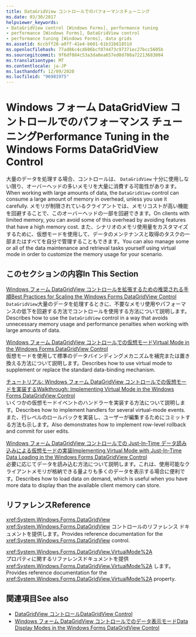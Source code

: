 ```yaml
---
title: DataGridView コントロールでのパフォーマンスチューニング
ms.date: 03/30/2017
helpviewer_keywords:
- DataGridView control [Windows Forms], performance tuning
- performance [Windows Forms], DataGridView control
- performance tuning [Windows Forms], data grids
ms.assetid: 6ccbff28-a0ff-41e4-b601-61b31b61851d
ms.openlocfilehash: 77ad86c4cd606bcf074473c97371ec27bcc5605b
ms.sourcegitcommit: 9f6df084c53a3da0ea657ed0d708a72213683084
ms.translationtype: MT
ms.contentlocale: ja-JP
ms.lasthandoff: 12/09/2020
ms.locfileid: "96981975"
---
```

# <a name="performance-tuning-in-the-windows-forms-datagridview-control"></a><span data-ttu-id="2015d-102">Windows フォーム DataGridView コントロールでのパフォーマンス チューニング</span><span class="sxs-lookup"><span data-stu-id="2015d-102">Performance Tuning in the Windows Forms DataGridView Control</span></span>
<span data-ttu-id="2015d-103">大量のデータを処理する場合、コントロールは、 `DataGridView` 十分に使用しない限り、オーバーヘッドの多いメモリを大量に消費する可能性があります。</span><span class="sxs-lookup"><span data-stu-id="2015d-103">When working with large amounts of data, the `DataGridView` control can consume a large amount of memory in overhead, unless you use it carefully.</span></span> <span data-ttu-id="2015d-104">メモリが制限されているクライアントでは、メモリコストが高い機能を回避することで、このオーバーヘッドの一部を回避できます。</span><span class="sxs-lookup"><span data-stu-id="2015d-104">On clients with limited memory, you can avoid some of this overhead by avoiding features that have a high memory cost.</span></span> <span data-ttu-id="2015d-105">また、シナリオのメモリ使用量をカスタマイズするために、仮想モードを使用して、データのメンテナンスと取得のタスクの一部またはすべてを自分で管理することもできます。</span><span class="sxs-lookup"><span data-stu-id="2015d-105">You can also manage some or all of the data maintenance and retrieval tasks yourself using virtual mode in order to customize the memory usage for your scenario.</span></span>  
  
## <a name="in-this-section"></a><span data-ttu-id="2015d-106">このセクションの内容</span><span class="sxs-lookup"><span data-stu-id="2015d-106">In This Section</span></span>  
 [<span data-ttu-id="2015d-107">Windows フォーム DataGridView コントロールを拡張するための推奨される手順</span><span class="sxs-lookup"><span data-stu-id="2015d-107">Best Practices for Scaling the Windows Forms DataGridView Control</span></span>](best-practices-for-scaling-the-windows-forms-datagridview-control.md)  
 <span data-ttu-id="2015d-108">`DataGridView`大量のデータを処理するときに、不要なメモリ使用やパフォーマンスの低下を回避する方法でコントロールを使用する方法について説明します。</span><span class="sxs-lookup"><span data-stu-id="2015d-108">Describes how to use the `DataGridView` control in a way that avoids unnecessary memory usage and performance penalties when working with large amounts of data.</span></span>  
  
 [<span data-ttu-id="2015d-109">Windows フォーム DataGridView コントロールでの仮想モード</span><span class="sxs-lookup"><span data-stu-id="2015d-109">Virtual Mode in the Windows Forms DataGridView Control</span></span>](virtual-mode-in-the-windows-forms-datagridview-control.md)  
 <span data-ttu-id="2015d-110">仮想モードを使用して標準のデータバインディングメカニズムを補完または置き換える方法について説明します。</span><span class="sxs-lookup"><span data-stu-id="2015d-110">Describes how to use virtual mode to supplement or replace the standard data-binding mechanism.</span></span>  
  
 [<span data-ttu-id="2015d-111">チュートリアル: Windows フォーム DataGridView コントロールでの仮想モードを実装する</span><span class="sxs-lookup"><span data-stu-id="2015d-111">Walkthrough: Implementing Virtual Mode in the Windows Forms DataGridView Control</span></span>](implementing-virtual-mode-wf-datagridview-control.md)  
 <span data-ttu-id="2015d-112">いくつかの仮想モードイベントのハンドラーを実装する方法について説明します。</span><span class="sxs-lookup"><span data-stu-id="2015d-112">Describes how to implement handlers for several virtual-mode events.</span></span> <span data-ttu-id="2015d-113">また、行レベルのロールバックを実装し、ユーザーが編集するためにコミットする方法も示します。</span><span class="sxs-lookup"><span data-stu-id="2015d-113">Also demonstrates how to implement row-level rollback and commit for user edits.</span></span>  
  
 [<span data-ttu-id="2015d-114">Windows フォーム DataGridView コントロールでの Just-In-Time データ読み込みによる仮想モードの実装</span><span class="sxs-lookup"><span data-stu-id="2015d-114">Implementing Virtual Mode with Just-In-Time Data Loading in the Windows Forms DataGridView Control</span></span>](implementing-virtual-mode-jit-data-loading-in-the-datagrid.md)  
 <span data-ttu-id="2015d-115">必要に応じてデータを読み込む方法について説明します。これは、使用可能なクライアントメモリが格納できる量よりも多くのデータを表示する場合に便利です。</span><span class="sxs-lookup"><span data-stu-id="2015d-115">Describes how to load data on demand, which is useful when you have more data to display than the available client memory can store.</span></span>  
  
## <a name="reference"></a><span data-ttu-id="2015d-116">リファレンス</span><span class="sxs-lookup"><span data-stu-id="2015d-116">Reference</span></span>  
 <xref:System.Windows.Forms.DataGridView>  
 <span data-ttu-id="2015d-117"><xref:System.Windows.Forms.DataGridView> コントロールのリファレンス ドキュメントを提供します。</span><span class="sxs-lookup"><span data-stu-id="2015d-117">Provides reference documentation for the <xref:System.Windows.Forms.DataGridView> control.</span></span>  
  
 <xref:System.Windows.Forms.DataGridView.VirtualMode%2A>  
 <span data-ttu-id="2015d-118">プロパティに関するリファレンスドキュメントを提供 <xref:System.Windows.Forms.DataGridView.VirtualMode%2A> します。</span><span class="sxs-lookup"><span data-stu-id="2015d-118">Provides reference documentation for the <xref:System.Windows.Forms.DataGridView.VirtualMode%2A> property.</span></span>  
  
## <a name="see-also"></a><span data-ttu-id="2015d-119">関連項目</span><span class="sxs-lookup"><span data-stu-id="2015d-119">See also</span></span>

- [<span data-ttu-id="2015d-120">DataGridView コントロール</span><span class="sxs-lookup"><span data-stu-id="2015d-120">DataGridView Control</span></span>](datagridview-control-windows-forms.md)
- [<span data-ttu-id="2015d-121">Windows フォーム DataGridView コントロールでのデータ表示モード</span><span class="sxs-lookup"><span data-stu-id="2015d-121">Data Display Modes in the Windows Forms DataGridView Control</span></span>](data-display-modes-in-the-windows-forms-datagridview-control.md)
